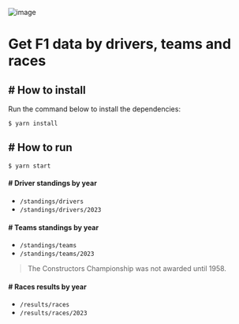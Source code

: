 ![image](https://github.com/user-attachments/assets/52561a66-4e55-4010-8dd6-d7a3947c7961)

# Get F1 data by drivers, teams and races

## # How to install

Run the command below to install the dependencies:

`$ yarn install`

## # How to run

`$ yarn start`

#### # Driver standings by year
- `/standings/drivers`
- `/standings/drivers/2023`

#### # Teams standings by year
- `/standings/teams`
- `/standings/teams/2023`

> The Constructors Championship was not awarded until 1958.

#### # Races results by year
- `/results/races`
- `/results/races/2023`
